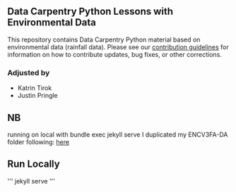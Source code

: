 ## Data Carpentry Python Lessons with Environmental Data

This repository contains Data Carpentry Python material based on environmental
data (rainfall data). Please see our [contribution guidelines](CONTRIBUTING.md) for information
on how to contribute updates, bug fixes, or other corrections.

### Adjusted by
- Katrin Tirok
- Justin Pringle

## NB
running on local with bundle exec jekyll serve
I duplicated my ENCV3FA-DA folder following: [here](https://dev.to/ismailpe/duplicating-a-github-repo-with-history-3223)

## Run Locally
'''
jekyll serve
'''
